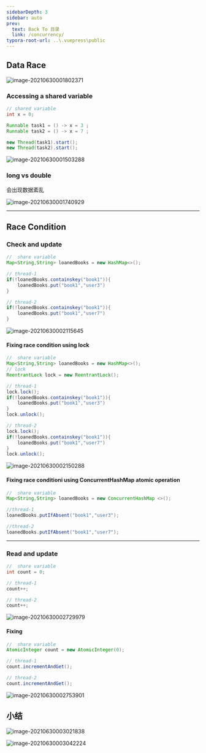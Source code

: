 ```yaml
---
sidebarDepth: 3
sidebar: auto
prev:
  text: Back To 目录
  link: /concurrency/
typora-root-url: ..\.vuepress\public
---
```


## Data Race

<img src="/images/concurrency/image-20210630001802371.png" alt="image-20210630001802371"  />

### Accessing a shared variable

```java
// shared variable
int x = 0;

Runnable task1 = () -> x = 3 ;
Runnable task2 = () -> x = 7 ;

new Thread(task1).start();
new Thread(task2).start();
```

![image-20210630001503288](/../../../../saas-yong/fullstack/Java架构师之路/Java并发编程/imgs/image-20210630001503288.png)

### long vs double

会出现数据紊乱

![image-20210630001740929](/images/concurrency/image-20210630001740929.png)

------------



## Race Condition

### Check and update

```java
//  share variable
Map<String,String> loanedBooks = new HashMap<>();

// thread-1 
if(!loanedBooks.containskey("book1")){
    loanedBooks.put("book1","user3")
}

// thread-2
if(!loanedBooks.containskey("book1")){
    loanedBooks.put("book1","user7")
}
```

<img src="/images/concurrency/image-20210630002115645.png" alt="image-20210630002115645"/>

#### Fixing race condition using lock

```java
//  share variable
Map<String,String> loanedBooks = new HashMap<>();
// lock
ReentrantLock lock = new ReentrantLock();

// thread-1 
lock.lock();
if(!loanedBooks.containskey("book1")){
    loanedBooks.put("book1","user3")
}
lock.unlock();

// thread-2
lock.lock();
if(!loanedBooks.containskey("book1")){
    loanedBooks.put("book1","user7")
}
lock.unlock();
```

<img src="/images/concurrency/image-20210630002150288.png" alt="image-20210630002150288" />

#### Fixing race conditioni using  ConcurrentHashMap atomic operation

```java
//  share variable
Map<String,String> loanedBooks = new ConcurrentHashMap <>();

//thread-1
loanedBooks.putIfAbsent("book1","user3");

//thread-2
loanedBooks.putIfAbsent("book1","user7");
```

-------------

### Read and update

```java
//  share variable
int count = 0;

// thread-1
count++;

// thread-2 
count++;
```

<img src="/images/concurrency/image-20210630002729979.png" alt="image-20210630002729979" />

#### Fixing

```java
//  share variable
AtomicInteger count = new AtomicInteger(0);

// thread-1
count.incrementAndGet();

// thread-2 
count.incrementAndGet();
```

<img src="/images/concurrency/image-20210630002753901.png" alt="image-20210630002753901"  />

## 小结

![image-20210630003021838](/images/concurrency/image-20210630003021838.png)

![image-20210630003042224](/images/concurrency/image-20210630003042224.png)

